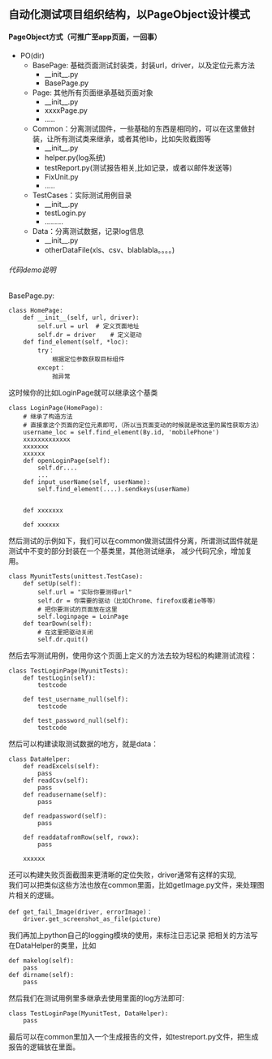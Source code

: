 <!--
* @UpdateTime : 2020/4/16 3:20 下午
* @description: type some description
-->
## 自动化测试项目组织结构，以PageObject设计模式
#### PageObject方式（可推广至app页面，一回事）
- PO(dir)
  - BasePage: 基础页面测试封装类，封装url，driver，以及定位元素方法
    - \_\_init__.py
    - BasePage.py
  - Page: 其他所有页面继承基础页面对象
    - \_\_init__.py
    - xxxxPage.py
    - .....
  - Common：分离测试固件，一些基础的东西是相同的，可以在这里做封装，让所有测试类来继承，或者其他lib，比如失败截图等
    - \_\_init__.py
    - helper.py(log系统)
    - testReport.py(测试报告相关,比如记录，或者以邮件发送等)
    - FixUnit.py
    - .....
  - TestCases：实际测试用例目录
    - \_\_init__.py
    - testLogin.py
    - .........
  - Data：分离测试数据，记录log信息
    - \_\_init__.py
    - otherDataFile(xls、csv、blablabla。。。。)

###### 代码demo说明
BasePage.py:
```
class HomePage:
    def __init__(self, url, driver):
        self.url = url  # 定义页面地址
        self.dr = driver    # 定义驱动
    def find_element(self, *loc):
        try：
            根据定位参数获取目标组件
        except：
            抛异常
```
这时候你的比如LoginPage就可以继承这个基类
```
class LoginPage(HomePage):
    # 继承了构造方法
    # 直接拿这个页面的定位元素即可，（所以当页面变动的时候就是改这里的属性获取方法）
    username_loc = self.find_element(By.id, 'mobilePhone')
    xxxxxxxxxxxxx
    xxxxxxx
    xxxxxx
    def openLoginPage(self):
        self.dr....
        ...
    def input_userName(self, userName):
        self.find_element(....).sendkeys(userName)
    
    
    def xxxxxxx
    
    def xxxxxx
```
然后测试的示例如下，我们可以在common做测试固件分离，所谓测试固件就是测试中不变的部分封装在一个基类里，其他测试继承，
减少代码冗余，增加复用。
```
class MyunitTests(unittest.TestCase):
    def setUp(self):
        self.url = "实际你要测得url"
        self.dr = 你需要的驱动（比如Chrome、firefox或者ie等等）
        # 把你要测试的页面放在这里
        self.loginpage = LoinPage
    def tearDown(self):
        # 在这里把驱动关闭
        self.dr.quit()
```
然后去写测试用例，使用你这个页面上定义的方法去较为轻松的构建测试流程：
```
class TestLoginPage(MyunitTests):
    def testLogin(self):
        testcode
    
    def test_username_null(self):
        testcode
    
    def test_password_null(self):
        testcode
```
然后可以构建读取测试数据的地方，就是data：
```
class DataHelper:
    def readExcels(self):
        pass
    def readCsv(self):
        pass
    def readusername(self):
        pass
    
    def readpassword(self):
        pass
    
    def readdatafromRow(self, rowx):
        pass
    
    xxxxxx
```
还可以构建失败页面截图来更清晰的定位失败，driver通常有这样的实现,  
我们可以把类似这些方法也放在common里面，比如getImage.py文件，来处理图片相关的逻辑。
```
def get_fail_Image(driver, errorImage)：
    driver.get_screenshot_as_file(picture)
```
我们再加上python自己的logging模块的使用，来标注日志记录
把相关的方法写在DataHelper的类里，比如
```
def makelog(self):
    pass
def dirname(self):
    pass
```
然后我们在测试用例里多继承去使用里面的log方法即可:
```
class TestLoginPage(MyunitTest, DataHelper):
    pass
```

最后可以在common里加入一个生成报告的文件，如testreport.py文件，把生成报告的逻辑放在里面。






